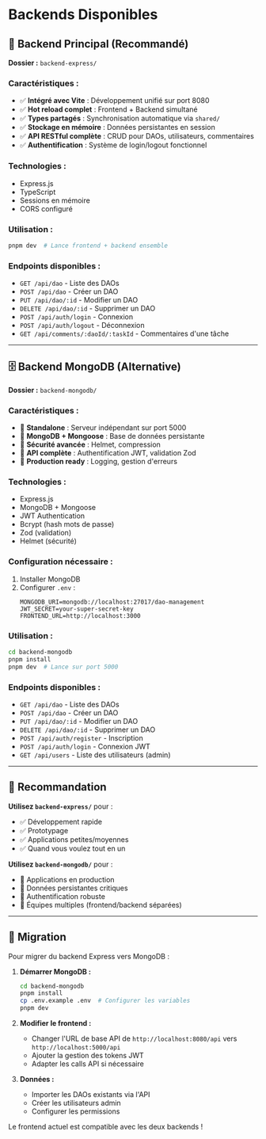 # Backends Disponibles

## 🔧 Backend Principal (Recommandé)

**Dossier :** `backend-express/`

### Caractéristiques :

- ✅ **Intégré avec Vite** : Développement unifié sur port 8080
- ✅ **Hot reload complet** : Frontend + Backend simultané
- ✅ **Types partagés** : Synchronisation automatique via `shared/`
- ✅ **Stockage en mémoire** : Données persistantes en session
- ✅ **API RESTful complète** : CRUD pour DAOs, utilisateurs, commentaires
- ✅ **Authentification** : Système de login/logout fonctionnel

### Technologies :

- Express.js
- TypeScript
- Sessions en mémoire
- CORS configuré

### Utilisation :

```bash
pnpm dev  # Lance frontend + backend ensemble
```

### Endpoints disponibles :

- `GET /api/dao` - Liste des DAOs
- `POST /api/dao` - Créer un DAO
- `PUT /api/dao/:id` - Modifier un DAO
- `DELETE /api/dao/:id` - Supprimer un DAO
- `POST /api/auth/login` - Connexion
- `POST /api/auth/logout` - Déconnexion
- `GET /api/comments/:daoId/:taskId` - Commentaires d'une tâche

---

## 🗄️ Backend MongoDB (Alternative)

**Dossier :** `backend-mongodb/`

### Caractéristiques :

- 🔶 **Standalone** : Serveur indépendant sur port 5000
- 🔶 **MongoDB + Mongoose** : Base de données persistante
- 🔶 **Sécurité avancée** : Helmet, compression
- 🔶 **API complète** : Authentification JWT, validation Zod
- 🔶 **Production ready** : Logging, gestion d'erreurs

### Technologies :

- Express.js
- MongoDB + Mongoose
- JWT Authentication
- Bcrypt (hash mots de passe)
- Zod (validation)
- Helmet (sécurité)

### Configuration nécessaire :

1. Installer MongoDB
2. Configurer `.env` :
   ```
   MONGODB_URI=mongodb://localhost:27017/dao-management
   JWT_SECRET=your-super-secret-key
   FRONTEND_URL=http://localhost:3000
   ```

### Utilisation :

```bash
cd backend-mongodb
pnpm install
pnpm dev  # Lance sur port 5000
```

### Endpoints disponibles :

- `GET /api/dao` - Liste des DAOs
- `POST /api/dao` - Créer un DAO
- `PUT /api/dao/:id` - Modifier un DAO
- `DELETE /api/dao/:id` - Supprimer un DAO
- `POST /api/auth/register` - Inscription
- `POST /api/auth/login` - Connexion JWT
- `GET /api/users` - Liste des utilisateurs (admin)

---

## 🎯 Recommandation

**Utilisez `backend-express/`** pour :

- ✅ Développement rapide
- ✅ Prototypage
- ✅ Applications petites/moyennes
- ✅ Quand vous voulez tout en un

**Utilisez `backend-mongodb/`** pour :

- 🔶 Applications en production
- 🔶 Données persistantes critiques
- 🔶 Authentification robuste
- 🔶 Équipes multiples (frontend/backend séparées)

---

## 🔄 Migration

Pour migrer du backend Express vers MongoDB :

1. **Démarrer MongoDB :**

   ```bash
   cd backend-mongodb
   pnpm install
   cp .env.example .env  # Configurer les variables
   pnpm dev
   ```

2. **Modifier le frontend :**
   - Changer l'URL de base API de `http://localhost:8080/api` vers `http://localhost:5000/api`
   - Ajouter la gestion des tokens JWT
   - Adapter les calls API si nécessaire

3. **Données :**
   - Importer les DAOs existants via l'API
   - Créer les utilisateurs admin
   - Configurer les permissions

Le frontend actuel est compatible avec les deux backends !
